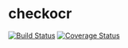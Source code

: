 # checkocr
[![Build Status](https://travis-ci.org/ChrisDeveloper/checkocr.svg?branch=master)](https://travis-ci.org/ChrisDeveloper/checkocr)
[![Coverage Status](https://coveralls.io/repos/ChrisDeveloper/checkocr/badge.svg)](https://coveralls.io/r/ChrisDeveloper/checkocr)
